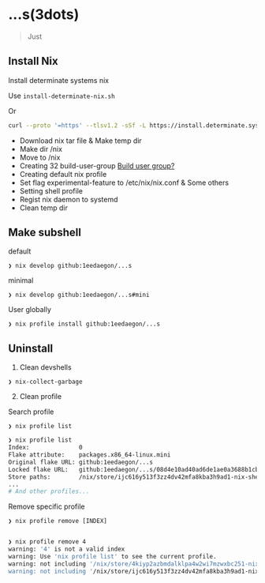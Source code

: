 # ...s(3dots)

> Just

## Install Nix

Install determinate systems nix

Use `install-determinate-nix.sh`

Or

```bash
curl --proto '=https' --tlsv1.2 -sSf -L https://install.determinate.systems/nix | sh -s -- install
```

- Download nix tar file & Make temp dir
- Make dir /nix
- Move to /nix
- Creating 32 build-user-group [Build user group?](https://nixos.org/manual/nix/stable/installation/multi-user#setting-up-the-build-users)
- Creating default nix profile
- Set flag experimental-feature to /etc/nix/nix.conf & Some others
- Setting shell profile
- Regist nix daemon to systemd
- Clean temp dir

## Make subshell

default

`❯ nix develop github:1eedaegon/...s`

minimal

`❯ nix develop github:1eedaegon/...s#mini`

User globally

`❯ nix profile install github:1eedaegon/...s`

## Uninstall

1. Clean devshells

`❯ nix-collect-garbage`

2. Clean profile

Search profile

`❯ nix profile list`

```bash
❯ nix profile list
Index:              0
Flake attribute:    packages.x86_64-linux.mini
Original flake URL: github:1eedaegon/...s
Locked flake URL:   github:1eedaegon/...s/08d4e10ad40ad6de1ae0a3688b1cb7464be78933
Store paths:        /nix/store/ijc616y513f3zz4dv42mfa8kba3h9ad1-nix-shell
...
# And other profiles...
```

Remove specific profile

`❯ nix profile remove [INDEX]`

```bash

❯ nix profile remove 4
warning: '4' is not a valid index
warning: Use 'nix profile list' to see the current profile.
warning: not including '/nix/store/4kiyp2azbmdalklpa4w2wi7mzwxbc251-nix-shell' in the user environment because it's not a directory
warning: not including '/nix/store/ijc616y513f3zz4dv42mfa8kba3h9ad1-nix-shell' in the user environment because it's not a directory
```
